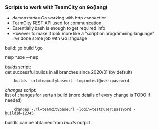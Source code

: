 ### Scripts to work with TeamCity on Go(lang)  
* demonstartes Go working with http connection  
* TeamCity REST API used for communication  
* Essentially bash is enough to get required info  
* However to make it look more like a "script on programming language" I've done some job with Go language  

build: 
        go build *.go 

help
        *.exe --help

*builds* script:  
get successful builds in all branches since 2020/01 (by default)

        builds -url=teamcitybaseurl -login=test@user:password  

*changes* script:  
list of changes for sertain build (more details of every change is TODO if needed)

        changes -url=teamcitybaseurl -login=test@user:password -buildId=12345

buildId can be obtained from *builds* output

